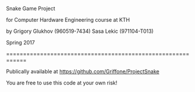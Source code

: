 Snake Game Project

for Computer Hardware Engineering course at KTH

by
Grigory Glukhov (960519-7434)
Sasa Lekic (971104-T013)

Spring 2017

============================================================

Publically available at  https://github.com/Griffone/ProjectSnake

You are free to use this code at your own risk!